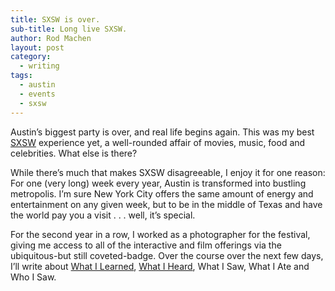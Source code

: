 ```yaml
---
title: SXSW is over.
sub-title: Long live SXSW.
author: Rod Machen
layout: post
category:
  - writing
tags:
  - austin
  - events
  - sxsw
---
```

<p dir="ltr">
  Austin&#8217;s biggest party is over, and real life begins again. This was my best <a href="http://www.sxsw.com" target="_blank">SXSW</a> experience yet, a well-rounded affair of movies, music, food and celebrities. What else is there?
</p>

<p dir="ltr">
  <!-- <img class="alignright size-full wp-image-473" src="http://words.rodmachen.com/wp-content/uploads/2014/03/SXSW-logo.jpg" alt="SXSW logo" width="320" height="256" /> -->While there&#8217;s much that makes SXSW disagreeable, I enjoy it for one reason: For one (very long) week every year, Austin is transformed into bustling metropolis. I&#8217;m sure New York City offers the same amount of energy and entertainment on any given week, but to be in the middle of Texas and have the world pay you a visit . . . well, it&#8217;s special.
</p>

<p dir="ltr">
  For the second year in a row, I worked as a photographer for the festival, giving me access to all of the interactive and film offerings via the ubiquitous-but still coveted-badge. Over the course over the next few days, I&#8217;ll write about <a href="http://words.rodmachen.com/?p=535" target="_blank">What I Learned</a>, <a href="http://words.rodmachen.com/?p=535" target="_blank">What I Heard</a>, What I Saw, What I Ate and Who I Saw.
</p>